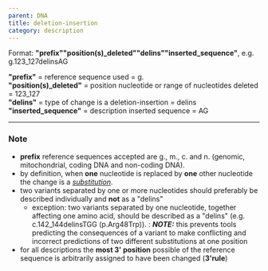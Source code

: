 ```yaml
---
parent: DNA
title: deletion-insertion
category: description
---
```


Format:   **"prefix""position(s)\_deleted""delins""inserted_sequence"**,  e.g. g.123\_127delinsAG

**"prefix"**  =  reference sequence used  =  g.<br>
**"position(s)\_deleted"**  =  position nucleotide or range of nucleotides deleted  =  123\_127<br>
**"delins"**  =  type of change is a deletion-insertion  =  delins<br>
**"inserted\_sequence"**  =  description inserted sequence  =  AG<br>

---

### Note

*	**prefix** reference sequences accepted are g., m., c. and n. (genomic, mitochondrial, coding DNA and non-coding DNA).
*	by definition, when **one** nucleotide is replaced by **one** other nucleotide the change is a [_substitution_](/recommendations/DNA/variant/substitution/).
*	two variants separated by one or more nucleotides should preferably be described individually and **not** as a "delins"
	*	exception: two variants separated by one nucleotide, together affecting one amino acid, should be described as a "delins" (e.g. c.142\_144delinsTGG (p.Arg48Trp)).
	:	**_NOTE:_**	this prevents tools predicting the consequences of a variant to make conflicting and incorrect predictions of two different substitutions at one position
*	for all descriptions the **most 3' position** possible of the reference sequence is arbitrarily assigned to have been changed (**3'rule**)
